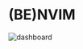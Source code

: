 # (BE)NVIM

![dashboard](https://github.com/benjaminjellis/benvim/blob/assets/dashboard.png?raw=true)
